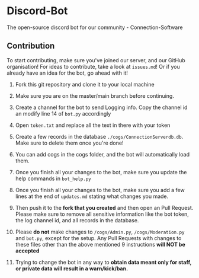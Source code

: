 # Discord-Bot
The open-source discord bot for our community - Connection-Software

## Contribution
To start contributing, make sure you've joined our server, and our GitHub organisation! For ideas to contribute, take a look at `issues.md`! Or if you already have an idea for the bot, go ahead with it!

1. Fork this git repository and clone it to your local machine

2. Make sure you are on the master/main branch before continuing.

3. Create a channel for the bot to send Logging info. Copy the channel id an modify line 14 of `bot.py` accordingly

4. Open `token.txt` and replace all the text in there with your token

5. Create a few records in the database `./cogs/ConnectionServerdb.db`. Make sure to delete them once you're done!

6. You can add cogs in the cogs folder, and the bot will automatically load them.

7. Once you finish all your changes to the bot, make sure you update the help commands in `bot_help.py`

8. Once you finish all your changes to the bot, make sure you add a few lines at the end of `updates.md` stating what changes you made.

9. Then push it to the **fork that you created** and then open an Pull Request. Please make sure to remove all sensitive information like the bot token, the log channel id, and all records in the database.

10. Please **do not** make changes to `/cogs/Admin.py`, `/cogs/Moderation.py` and `bot.py`, except for the setup. Any Pull Requests with changes to these files other than the above mentioned 9 instructions **will NOT be accepted**

11. Trying to change the bot in any way to **obtain data meant only for staff, or private data will result in a warn/kick/ban.**